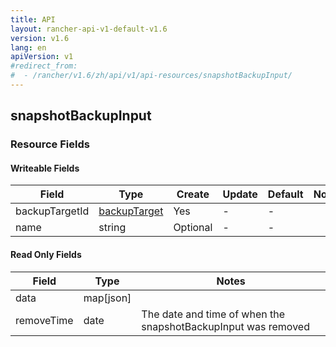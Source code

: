 ```yaml
---
title: API
layout: rancher-api-v1-default-v1.6
version: v1.6
lang: en
apiVersion: v1
#redirect_from:
#  - /rancher/v1.6/zh/api/v1/api-resources/snapshotBackupInput/
---
```


## snapshotBackupInput



### Resource Fields

#### Writeable Fields

Field | Type | Create | Update | Default | Notes
---|---|---|---|---|---
backupTargetId | [backupTarget]({{site.baseurl}}/rancher/{{page.version}}/{{page.lang}}/api/{{page.apiVersion}}/api-resources/backupTarget/) | Yes | - | - | 
name | string | Optional | - | - | 


#### Read Only Fields

Field | Type   | Notes
---|---|---
data | map[json]  | 
removeTime | date  | The date and time of when the snapshotBackupInput was removed


<br>
